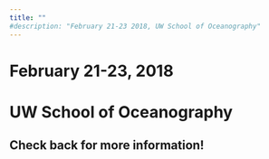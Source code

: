 ```yaml
---
title: ""
#description: "February 21-23 2018, UW School of Oceanography"
---
```


# February 21-23, 2018

# UW School of Oceanography


## Check back for more information!
